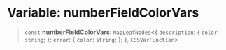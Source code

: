 # Variable: numberFieldColorVars

> `const` **numberFieldColorVars**: `MapLeafNodes`\<\{ `description`: \{ `color`: `string`; \}; `error`: \{ `color`: `string`; \}; \}, `CSSVarFunction`\>
